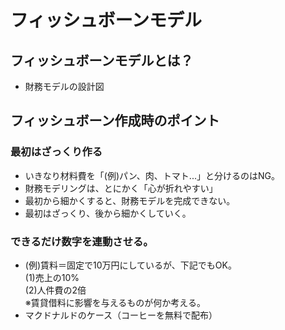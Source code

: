 # フィッシュボーンモデル  
## フィッシュボーンモデルとは？  
* 財務モデルの設計図  
## フィッシュボーン作成時のポイント  
### 最初はざっくり作る  
* いきなり材料費を「(例)パン、肉、トマト...」と分けるのはNG。  
* 財務モデリングは、とにかく「心が折れやすい」  
* 最初から細かくすると、財務モデルを完成できない。  
* 最初はざっくり、後から細かくしていく。  
### できるだけ数字を連動させる。  
* (例)賃料＝固定で10万円にしているが、下記でもOK。  
(1)売上の10%    
(2)人件費の2倍  
※賃貸借料に影響を与えるものが何か考える。  
* マクドナルドのケース（コーヒーを無料で配布）  


